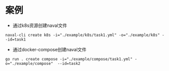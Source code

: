 

# 案例
* 通过k8s资源创建naval文件
```
naval-cli create k8s -i="./example/k8s/task1.yml" -o="./example/k8s" --id=task1
```

* 通过docker-compose创建naval文件
```
go run . create compose -i="./example/compose/task1.yml" -o="./example/compose"  --id=task2
```

